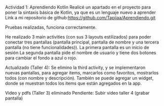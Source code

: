 Actividad 1: Aprendiendo Kotlin
Realicé un apartado en el proyecto para poner la sintaxis básica de Kotlin, ya que es un lenguaje nuevo a aprender
Link a mi repositorio de github:https://github.com/Tapiiaa/Aprendiendo.git

Pruebas realizadas, funciona correctamente.

He realizado 3 main activities (con sus 3 layouts estilizados) para poder conectar tres pantallas (pantalla principal, pantalla de nombre y una tercera pantalla (no tiene funcionalidades)).
La primera pantalla es un inicio de sesión
La segunda pantalla pide el nombre de usuario y tiene dos botones para cambiar el fondo a azul o rojo. 

Actualizado (Taller 4):
Se elimino la third activity, y se implementaron nuevas pantallas, para agregar items, marcarlos como favoritos, mostrarlos todos (con nombre y descripción). También se puede agregar un widget, donde se muestran todos los items que están agregados en la app.


Video y pdfs (Taller 3) eliminado
Pendiente: Subir video taller 4 (grabar pantalla)
